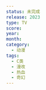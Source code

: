 ```yaml
---
status: 未完成
release: 2023
type: TV
score:
year:
month:
category:
  - 动漫
tags:
  - C类
  - 漫改
  - 热血
  - 奇幻
---
```

